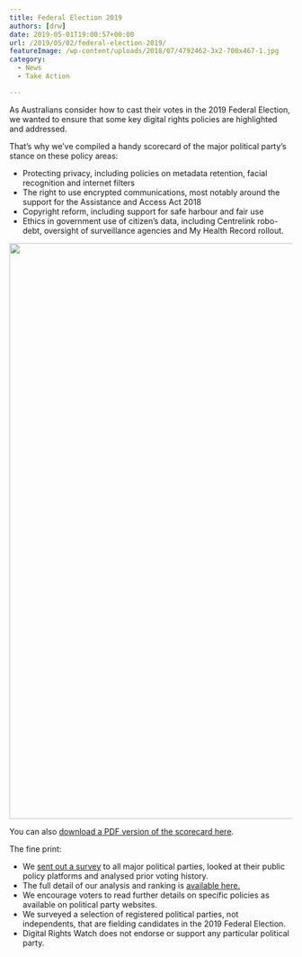```yaml
---
title: Federal Election 2019
authors: [drw]
date: 2019-05-01T19:00:57+00:00
url: /2019/05/02/federal-election-2019/
featureImage: /wp-content/uploads/2018/07/4792462-3x2-700x467-1.jpg
category:
  - News
  - Take Action

---
```

As Australians consider how to cast their votes in the 2019 Federal Election, we wanted to ensure that some key digital rights policies are highlighted and addressed.

That&#8217;s why we&#8217;ve compiled a handy scorecard of the major political party&#8217;s stance on these policy areas:

  * Protecting privacy, including policies on metadata retention, facial recognition and internet filters
  * The right to use encrypted communications, most notably around the support for the Assistance and Access Act 2018
  * Copyright reform, including support for safe harbour and fair use
  * Ethics in government use of citizen&#8217;s data, including Centrelink robo-debt, oversight of surveillance agencies and My Health Record rollout.<figure class="wp-block-image">

<img loading="lazy" decoding="async" width="672" height="1024" src="/wp-content/uploads/2019/04/2019-Election-Scorecard-672x1024.jpg" alt="" class="wp-image-1574" srcset="/wp-content/uploads/2019/04/2019-Election-Scorecard-672x1024.jpg 672w, /wp-content/uploads/2019/04/2019-Election-Scorecard-197x300.jpg 197w, /wp-content/uploads/2019/04/2019-Election-Scorecard-768x1170.jpg 768w, /wp-content/uploads/2019/04/2019-Election-Scorecard.jpg 827w" sizes="(max-width: 672px) 100vw, 672px" /> </figure>

You can also [download a PDF version of the scorecard here][1].

The fine print:

  * We [sent out a survey][2] to all major political parties, looked at their public policy platforms and analysed prior voting history.
  * The full detail of our analysis and ranking is [available here.][3]
  * We encourage voters to read further details on specific policies as available on political party websites.
  * We surveyed a selection of registered political parties, not independents, that are fielding candidates in the 2019 Federal Election.
  * Digital Rights Watch does not endorse or support any particular political party.

 [1]: /wp-content/uploads/2019/04/2019-Election-Scorecard.pdf
 [2]: /wp-content/uploads/2019/05/DRW-Election-2019-Survey-Questions.pdf
 [3]: /wp-content/uploads/2019/04/2019-election-survey-responses.pdf
